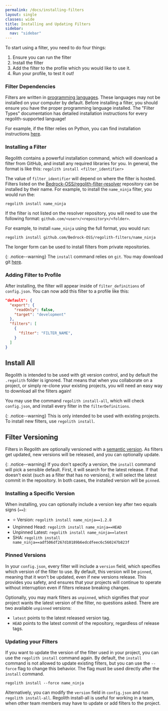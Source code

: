 ```yaml
---
permalink: /docs/installing-filters
layout: single
classes: wide
title: Installing and Updating Filters
sidebar:
  nav: "sidebar"
---
```


To start using a filter, you need to do four things:

 1. Ensure you can run the filter
 2. Install the filter
 3. Add the filter to the profile which you would like to use it.
 4. Run your profile, to test it out!

### Filter Dependencies

Filters are written in [programming languages](https://www.wikiwand.com/en/Programming_language). These languages may not be installed on your computer by default. Before installing a filter, you should ensure you have the proper programming language installed. The "Filter Types" documentation has detailed installation instructions for every regolith-supported language!

For example, if the filter relies on Python, you can find installation instructions [here](/regolith/docs/python-filters).

### Installing a Filter

Regolith contains a powerful installation command, which will download a filter from GitHub, and install any required libraries for you. In general, the format is like this: `regolith install <filter_identifier>`

The value of `filter_identifier` will depend on where the filter is hosted. Filters listed on the [Bedrock-OSS/regolith-filter-resolver](https://github.com/Bedrock-OSS/regolith-filter-resolver/blob/main/resolver.json) repository can be installed by their name. For example, to install the `name_ninja` filter, you would run the:
```
regolith install name_ninja
```
If the filter is not listed on the resolver repository, you will need to use the following format:
`github.com/<user>/<repository>/<folder>`.

For example, to install `name_ninja` using the full format, you would run:
```
regolith install github.com/Bedrock-OSS/regolith-filters/name_ninja
```
The longer form can be used to install filters from private repositories.


{: .notice--warning}
The `install` command relies on `git`. You may download git [here](https://git-scm.com/download/win).

### Adding Filter to Profile

After installing, the filter will appear inside of `filter_definitions` of `config.json`. You can now add this filter to a profile like this:

```json
"default": {
  "export": {
    "readOnly": false,
    "target": "development"
  },
  "filters": [
    {
      "filter": "FILTER_NAME",
    }
  ]
}
```

## Install All

Regolith is intended to be used with git version control, and by default the `.regolith` folder is ignored. That means that when you collaborate on a project, or simply re-clone your existing projects, you will need an easy way to download all the filters again!

You may use the command `regolith install-all`, which will check `config.json`, and install every filter in the `filterDefinitions`.

{: .notice--warning}
This is only intended to be used with existing projects. To install new filters, use `regolith install`.

## Filter Versioning

Filters in Regolith are optionally versioned with a [semantic version](https://semver.org/). As filters get updated, new versions will be released, and you can optionally update.

{: .notice--warning}
If you don't specify a version, the `install` command will pick a sensible default. First, it will search for the latest release. If that doesn't exist (such as a filter that has no versions), it will select the latest commit in the repository. In both cases, the installed version will be `pinned`.

### Installing a Specific Version

When installing, you can optionally include a version key after two  equals signs (`==`):

 - ⭐ Version: `regolith install name_ninja==1.2.8`
 - Unpinned Head: `regolith install name_ninja==HEAD`
 - Unpinned Latest: `regolith install name_ninja==latest`
 - SHA: `regolith install name_ninja==adf506df267d10189b6edcdfeec6c560247b823f`

### Pinned Versions

In your `config.json`, every filter will include a `version` field, which specifies which version of the filter to use. By default, this version will be `pinned`, meaning that it won't be updated, even if new versions release. This provides you safety, and ensures that your projects will continue to operate without interruption even if filters release breaking changes.

Optionally, you may mark filters as `unpinned`, which signifies that your project wants the latest version of the filter, no questions asked. There are two available `unpinned` versions:
 - `latest` points to the latest released version tag.
 - `HEAD` points to the latest commit of the repository, regardless of release tags.

### Updating your Filters

If you want to update the version of the filter used in your project, you can use the `regolith install` command again. By default, the `install` command is not allowed to update existing filters, but you can use the `--force` flag to change this behavior. The flag must be used directly after the `install` command.

```
regolith install --force name_ninja
```

Alternatively, you can modify the `version` field in `config.json` and run `regolith install-all`. Regolith install-all is useful for working in a team, when other team members may have to update or add filters to the project.
